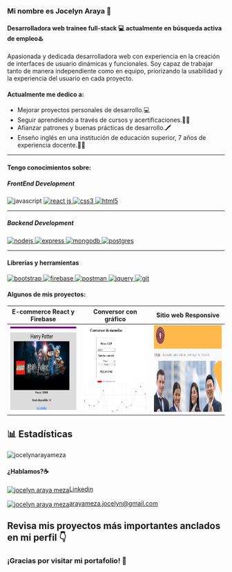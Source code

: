 ### Mi nombre es Jocelyn Araya 👋

#### Desarrolladora web trainee full-stack 💻 actualmente en **búsqueda activa** de empleo♨️

Apasionada y dedicada desarrolladora web con experiencia en la creación de interfaces de usuario dinámicas y funcionales. Soy capaz de trabajar tanto de manera independiente como en equipo, priorizando la usabilidad y la experiencia del usuario en cada proyecto.

#### Actualmente me dedico a:

- Mejorar proyectos personales de desarrollo.💻
- Seguir aprendiendo a través de cursos y acertificaciones.👨‍🎓
- Afianzar patrones y buenas prácticas de desarrollo.🖍️
- Enseño inglés en una institución de educación superior, 7 años de experiencia docente.👩‍🏫
---

#### Tengo conocimientos sobre:


##### FrontEnd Development

<p align="left>
<a href="https://developer.mozilla.org/en-US/docs/Web/JavaScript" target="_blank"> <img src="https://img.icons8.com/?size=100&id=108784&format=png&color=000000" alt="javascript" width="65" height="65"/> 
<a href="https://react.dev/" target="_blank"> <img src="https://img.icons8.com/?size=100&id=123603&format=png&color=000000" alt="react js" width="65" height="65"/> </a> 
</a> <a href="https://www.w3schools.com/css/" target="_blank"> <img src="https://img.icons8.com/?size=100&id=21278&format=png&color=000000" alt="css3" width="65" height="65"/> </a> 
<a href="https://www.w3.org/html/" target="_blank"> <img src="https://img.icons8.com/?size=100&id=20909&format=png&color=000000" alt="html5" width="65" height="65"/> </a> </a>
</p>

---

##### Backend Development

<p align="left"> <a href="https://nodejs.org" target="_blank"> <img src="https://img.icons8.com/?size=100&id=54087&format=png&color=000000" alt="nodejs" width="65" height="65"/> </a> 
<a href="https://expressjs.com" target="_blank"> <img src="https://www.svgrepo.com/show/353724/express.svg" alt="express" width="65" height="65"/> </a>
<a href="https://www.mongodb.com/" target="_blank"> <img src="https://img.icons8.com/?size=100&id=bosfpvRzNOG8&format=png&color=000000" alt="mongodb" width="65" height="65"/> </a>
<a href="https://www.postgresql.org/" target="_blank"> <img src="https://img.icons8.com/?size=100&id=38561&format=png&color=000000" alt="postgres" width="65" height="65"/></a>
</p>

---

#### Librerías y herramientas

<p align="left"> 
<a href="https://getbootstrap.com" target="_blank"> <img src="https://img.icons8.com/?size=100&id=PndQWK6M1Hjo&format=png&color=000000" alt="bootstrap" width="65" height="65"/>
<a href="https://firebase.google.com/" target="_blank"> <img src="https://www.vectorlogo.zone/logos/firebase/firebase-icon.svg" alt="firebase" width="65" height="65"/> </a>
<a href="https://postman.com" target="_blank"> <img src="https://www.vectorlogo.zone/logos/getpostman/getpostman-icon.svg" alt="postman" width="65" height="65"/> </a> 
<a href="https://jquery.com/" target="_blank"> <img src="https://www.svgrepo.com/show/353940/jquery.svg" alt="jquery" width="65" height="65"/>  </a> 
<a href="https://git-scm.com/" target="_blank"> <img src="https://www.vectorlogo.zone/logos/git-scm/git-scm-icon.svg" alt="git" width="65" height="65"/>  </a> </p>

#### Algunos de mis proyectos:

| E-commerce React y Firebase                                                                                                                         | Conversor con gráfico                                                                                                                       | Sitio web Responsive                                                                                                                              |
| ---------------------------------------------------------------------------------------------------------------------------------------- | -------------------------------------------------------------------------------------------------------------------------------------- | --------------------------------------------------------------------------------------------------------------------------------------- |
| <a href="https://github.com/jocelynarayameza/proyecto_reactjs_blank"> <img src="/img//1.PNG" width="250" height="200"/></a> | <a href="https://github.com/jocelynarayameza/desafio-apis" target="_blank"> <img src="/img/2.PNG" width="250" height="200"/></a> | <a href="https://jocelynarayameza.github.io/proyecto_desarrollo_web/"> <img src="/img/3.PNG" width="250" height="200"/></a> |

## 📊 Estadísticas

<p><img align="center" src="https://github-readme-stats.vercel.app/api/top-langs?username=jocelynarayameza&show_icons=true&locale=en&layout=compact" alt="jocelynarayameza" /></p>

#### ¿Hablamos?☕️

<p align="left">

<a href="https://www.linkedin.com/in/jocelyn-araya-meza-75966288/" target="blank"><img align="center" src="https://cdn.jsdelivr.net/npm/simple-icons@3.0.1/icons/linkedin.svg" alt="jocelyn araya meza" height="30" width="40" />Linkedin</a>

<a href="mailto:arayameza.jocelyn@gmail.com " target="blank"><img align="center" src="https://cdn.jsdelivr.net/npm/simple-icons@3.0.1/icons/gmail.svg" alt="jocelyn araya meza" height="30" width="40" />arayameza.jocelyn@gmail.com</a>
</p>

## Revisa mis proyectos más importantes anclados en mi perfil 👇 

### ¡Gracias por visitar mi portafolio! 🌟
